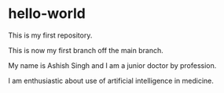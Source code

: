 # hello-world
This is my first repository.

This is now my first branch off the main branch.

My name is Ashish Singh and I am a junior doctor by profession.

I am enthusiastic about use of artificial intelligence in medicine.
